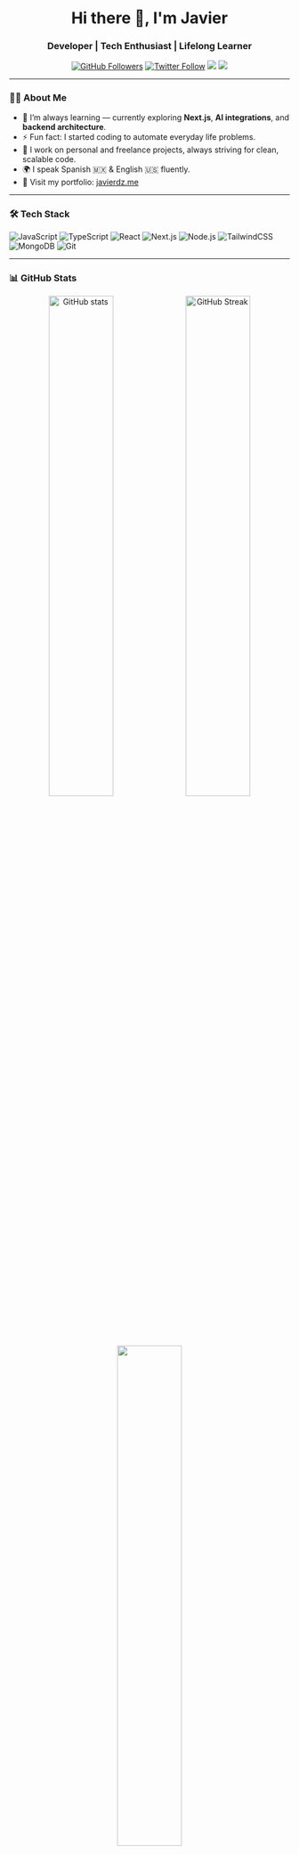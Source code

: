 <h1 align="center">Hi there 👋, I'm Javier</h1>
<h3 align="center">Developer | Tech Enthusiast | Lifelong Learner</h3>

<p align="center">
  <a href="https://github.com/jaavierdz"><img src="https://img.shields.io/github/followers/jaavierdz?label=Follow&style=social" alt="GitHub Followers"></a>
  <a href="https://x.com/javieerdzzz"><img src="https://img.shields.io/twitter/follow/jaavierdz?style=social" alt="Twitter Follow"></a>
  <a href="mailto:javier@javierdz.me"><img src="https://img.shields.io/badge/email-javier@javierdz.me-blue?style=flat&logo=gmail"></a>
  <a href="https://javierdz.me"><img src="https://img.shields.io/badge/Portfolio-javierdz.xyz-orange?style=flat&logo=vercel"></a>
</p>

---

### 👨‍💻 About Me

- 🌱 I’m always learning — currently exploring **Next.js**, **AI integrations**, and **backend architecture**.
- ⚡ Fun fact: I started coding to automate everyday life problems.
- 💼 I work on personal and freelance projects, always striving for clean, scalable code.
- 🌍 I speak Spanish 🇲🇽 & English 🇺🇸 fluently.
- 🔗 Visit my portfolio: [javierdz.me](https://javierdz.me)

---

### 🛠️ Tech Stack

![JavaScript](https://img.shields.io/badge/-JavaScript-F7DF1E?style=flat-square&logo=javascript&logoColor=000)
![TypeScript](https://img.shields.io/badge/-TypeScript-3178C6?style=flat-square&logo=typescript&logoColor=fff)
![React](https://img.shields.io/badge/-React-61DAFB?style=flat-square&logo=react&logoColor=000)
![Next.js](https://img.shields.io/badge/-Next.js-000000?style=flat-square&logo=next.js)
![Node.js](https://img.shields.io/badge/-Node.js-339933?style=flat-square&logo=node.js&logoColor=fff)
![TailwindCSS](https://img.shields.io/badge/-Tailwind-38B2AC?style=flat-square&logo=tailwind-css&logoColor=fff)
![MongoDB](https://img.shields.io/badge/-MongoDB-47A248?style=flat-square&logo=mongodb&logoColor=fff)
![Git](https://img.shields.io/badge/-Git-F05032?style=flat-square&logo=git&logoColor=fff)

---

### 📊 GitHub Stats

<p align="center">
  <img src="https://github-readme-stats.vercel.app/api?username=jaavierdz&show_icons=true&theme=radical" alt="GitHub stats" width="48%" />
  <img src="https://github-readme-streak-stats.herokuapp.com/?user=jaavierdz&theme=radical" alt="GitHub Streak" width="48%" />
</p>
<p align="center">
  <img src="https://github-readme-stats.vercel.app/api/top-langs/?username=jaavierdz&layout=compact&theme=radical" width="48%"/>
</p>

---

### 📫 Let's Connect

- 🐦 Twitter: [@javieerdzzz](https://x.com/javieerdzzz))
- 🌐 Website: [javierdz.me](https://javierdz.me)
- 📧 Email: javier@javierdz.me

---

<!-- GitHub Profile Views -->
<p align="center">
  <img src="https://komarev.com/ghpvc/?username=jaavierdz&style=flat-square&color=blue" alt="Profile Views" />
</p>
